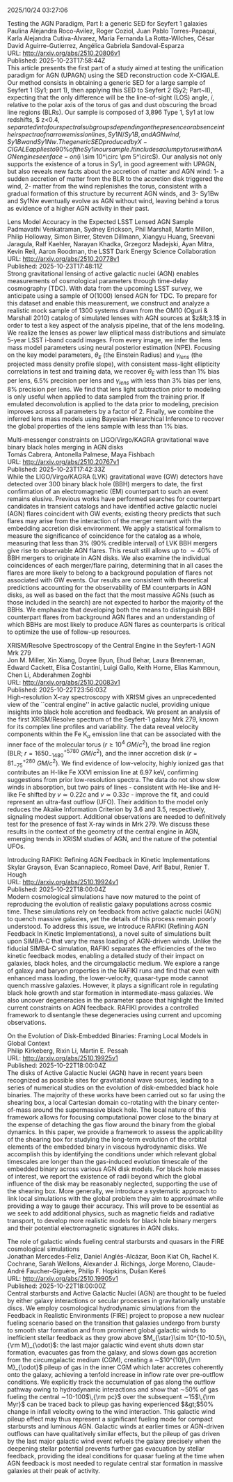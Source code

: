 2025/10/24 03:27:06  

Testing the AGN Paradigm, Part I: a generic SED for Seyfert 1 galaxies  
Paulina Alejandra Roco-Avilez, Roger Coziol, Juan Pablo Torres-Papaqui, Karla Alejandra Cutiva-Alvarez, María Fernanda La Rotta-Wilches, César David Aguirre-Gutierrez, Angélica Gabriela Sandoval-Esparza  
URL: http://arxiv.org/abs/2510.20806v1  
Published: 2025-10-23T17:58:44Z  
  This article presents the first part of a study aimed at testing the unification paradigm for AGN (UPAGN) using the SED reconstruction code X-CIGALE. Our method consists in obtaining a generic SED for a large sample of Seyfert 1 (Sy1; part 1), then applying this SED to Seyfert 2 (Sy2; Part~II), expecting that the only difference will be the line-of-sight (LOS) angle, $i$, relative to the polar axis of the torus of gas and dust obscuring the broad line regions (BLRs). Our sample is composed of 3,896 Type 1, Sy1 at low redshifts, $ z&lt;0.4$, separated into four spectral subgroups depending on the presence or absence in their spectra of narrow emission lines, Sy1N/Sy1B, and AGN wind, Sy1Bw and Sy1Nw. The generic SED produced by X-CIGALE applies to 90\% of the Sy1 in our sample. It includes a clumpy torus with an AGN engine seen face-on ($i \sim 10^\circ \pm 5^\circ$). Our analysis not only supports the existence of a torus in Sy1, in good agreement with UPAGN, but also reveals new facts about the accretion of matter and AGN wind: 1- a sudden accretion of matter from the BLR to the accretion disk triggered the wind, 2- matter from the wind replenishes the torus, consistent with a gradual formation of this structure by recurrent AGN winds, and 3- Sy1Bw and Sy1Nw eventually evolve as AGN without wind, leaving behind a torus as evidence of a higher AGN activity in their past.   

Lens Model Accuracy in the Expected LSST Lensed AGN Sample  
Padmavathi Venkatraman, Sydney Erickson, Phil Marshall, Martin Millon, Philip Holloway, Simon Birrer, Steven Dillmann, Xiangyu Huang, Sreevani Jaragula, Ralf Kaehler, Narayan Khadka, Grzegorz Madejski, Ayan Mitra, Kevin Reil, Aaron Roodman, the LSST Dark Energy Science Collaboration  
URL: http://arxiv.org/abs/2510.20778v1  
Published: 2025-10-23T17:48:11Z  
  Strong gravitational lensing of active galactic nuclei (AGN) enables measurements of cosmological parameters through time-delay cosmography (TDC). With data from the upcoming LSST survey, we anticipate using a sample of O(1000) lensed AGN for TDC. To prepare for this dataset and enable this measurement, we construct and analyze a realistic mock sample of 1300 systems drawn from the OM10 (Oguri &amp; Marshall 2010) catalog of simulated lenses with AGN sources at $z&lt;3.1$ in order to test a key aspect of the analysis pipeline, that of the lens modeling. We realize the lenses as power law elliptical mass distributions and simulate 5-year LSST i-band coadd images. From every image, we infer the lens mass model parameters using neural posterior estimation (NPE). Focusing on the key model parameters, $\theta_E$ (the Einstein Radius) and $\gamma_{lens}$ (the projected mass density profile slope), with consistent mass-light ellipticity correlations in test and training data, we recover $\theta_E$ with less than 1% bias per lens, 6.5% precision per lens and $\gamma_{lens}$ with less than 3% bias per lens, 8% precision per lens. We find that lens light subtraction prior to modeling is only useful when applied to data sampled from the training prior. If emulated deconvolution is applied to the data prior to modeling, precision improves across all parameters by a factor of 2. Finally, we combine the inferred lens mass models using Bayesian Hierarchical Inference to recover the global properties of the lens sample with less than 1% bias.   

Multi-messenger constraints on LIGO/Virgo/KAGRA gravitational wave
  binary black holes merging in AGN disks  
Tomás Cabrera, Antonella Palmese, Maya Fishbach  
URL: http://arxiv.org/abs/2510.20767v1  
Published: 2025-10-23T17:42:33Z  
  While the LIGO/Virgo/KAGRA (LVK) gravitational wave (GW) detectors have detected over 300 binary black hole (BBH) mergers to date, the first confirmation of an electromagnetic (EM) counterpart to such an event remains elusive. Previous works have performed searches for counterpart candidates in transient catalogs and have identified active galactic nuclei (AGN) flares coincident with GW events; existing theory predicts that such flares may arise from the interaction of the merger remnant with the embedding accretion disk environment. We apply a statistical formalism to measure the significance of coincidence for the catalog as a whole, measuring that less than 3\% (90\% credible interval) of LVK BBH mergers give rise to observable AGN flares. This result still allows up to $\sim 40\%$ of BBH mergers to originate in AGN disks. We also examine the individual coincidences of each merger/flare pairing, determining that in all cases the flares are more likely to belong to a background population of flares not associated with GW events. Our results are consistent with theoretical predictions accounting for the observability of EM counterparts in AGN disks, as well as based on the fact that the most massive AGNs (such as those included in the search) are not expected to harbor the majority of the BBHs. We emphasize that developing both the means to distinguish BBH counterpart flares from background AGN flares and an understanding of which BBHs are most likely to produce AGN flares as counterparts is critical to optimize the use of follow-up resources.   

XRISM/Resolve Spectroscopy of the Central Engine in the Seyfert-1 AGN
  Mrk 279  
Jon M. Miller, Xin Xiang, Doyee Byun, Ehud Behar, Laura Brenneman, Edward Cackett, Elisa Costantini, Luigi Gallo, Keith Horne, Elias Kammoun, Chen Li, Abderahmen Zoghbi  
URL: http://arxiv.org/abs/2510.20083v1  
Published: 2025-10-22T23:56:03Z  
  High-resolution X-ray spectroscopy with XRISM gives an unprecedented view of the ``central engine'' in active galactic nuclei, providing unique insights into black hole accretion and feedback. We present an analysis of the first XRISM/Resolve spectrum of the Seyfert-1 galaxy Mrk 279, known for its complex line profiles and variability. The data reveal velocity components within the Fe K$_{\alpha}$ emission line that can be associated with the inner face of the molecular torus ($r \geq 10^{4}~GM/c^{2})$, the broad line region (BLR; $r = 1650^{+5780}_{-1480}~GM/c^{2}$), and the inner accretion disk ($r = 81^{+280}_{-75}~GM/c^{2}$). We find evidence of low-velocity, highly ionized gas that contributes an H-like Fe XXVI emission line at 6.97 keV, confirming suggestions from prior low-resolution spectra. The data do not show slow winds in absorption, but two pairs of lines - consistent with He-like and H-like Fe shifted by $v\simeq 0.22c$ and $v\simeq 0.33c$ - improve the fit, and could represent an ultra-fast outflow (UFO). Their addition to the model only reduces the Akaike Information Criterion by 3.6 and 3.5, respectively, signaling modest support. Additional observations are needed to definitively test for the presence of fast X-ray winds in Mrk 279. We discuss these results in the context of the geometry of the central engine in AGN, emerging trends in XRISM studies of AGN, and the nature of the potential UFOs.   

Introducing RAFIKI: Refining AGN Feedback in Kinetic Implementations  
Skylar Grayson, Evan Scannapieco, Romeel Davé, Arif Babul, Renier T. Hough  
URL: http://arxiv.org/abs/2510.19924v1  
Published: 2025-10-22T18:00:04Z  
  Modern cosmological simulations have now matured to the point of reproducing the evolution of realistic galaxy populations across cosmic time. These simulations rely on feedback from active galactic nuclei (AGN) to quench massive galaxies, yet the details of this process remain poorly understood. To address this issue, we introduce RAFIKI (Refining AGN Feedback In Kinetic Implementations), a novel suite of simulations built upon SIMBA-C that vary the mass loading of AGN-driven winds. Unlike the fiducial SIMBA-C simulation, RAFIKI separates the efficiencies of the two kinetic feedback modes, enabling a detailed study of their impact on galaxies, black holes, and the circumgalactic medium. We explore a range of galaxy and baryon properties in the RAFIKI runs and find that even with enhanced mass loading, the lower-velocity, quasar-type mode cannot quench massive galaxies. However, it plays a significant role in regulating black hole growth and star formation in intermediate-mass galaxies. We also uncover degeneracies in the parameter space that highlight the limited current constraints on AGN feedback. RAFIKI provides a controlled framework to disentangle these degeneracies using current and upcoming observations.   

On the Evolution of Disk-Embedded Binaries: Framing Local Models in
  Global Context  
Philip Kirkeberg, Rixin Li, Martin E. Pessah  
URL: http://arxiv.org/abs/2510.19925v1  
Published: 2025-10-22T18:00:04Z  
  The disks of Active Galactic Nuclei (AGN) have in recent years been recognized as possible sites for gravitational wave sources, leading to a series of numerical studies on the evolution of disk-embedded black hole binaries. The majority of these works have been carried out so far using the shearing box, a local Cartesian domain co-rotating with the binary center-of-mass around the supermassive black hole. The local nature of this framework allows for focusing computational power close to the binary at the expense of detaching the gas flow around the binary from the global dynamics. In this paper, we provide a framework to assess the applicability of the shearing box for studying the long-term evolution of the orbital elements of the embedded binary in viscous hydrodynamic disks. We accomplish this by identifying the conditions under which relevant global timescales are longer than the gas-induced evolution timescale of the embedded binary across various AGN disk models. For black hole masses of interest, we report the existence of radii beyond which the global influence of the disk may be reasonably neglected, supporting the use of the shearing box. More generally, we introduce a systematic approach to link local simulations with the global problem they aim to approximate while providing a way to gauge their accuracy. This will prove to be essential as we seek to add additional physics, such as magnetic fields and radiative transport, to develop more realistic models for black hole binary mergers and their potential electromagnetic signatures in AGN disks.   

The role of galactic winds fueling central starbursts and quasars in the
  FIRE cosmological simulations  
Jonathan Mercedes-Feliz, Daniel Anglés-Alcázar, Boon Kiat Oh, Rachel K. Cochrane, Sarah Wellons, Alexander J. Richings, Jorge Moreno, Claude-André Faucher-Giguère, Philip F. Hopkins, Dušan Kereš  
URL: http://arxiv.org/abs/2510.19905v1  
Published: 2025-10-22T18:00:00Z  
  Central starbursts and Active Galactic Nuclei (AGN) are thought to be fueled by either galaxy interactions or secular processes in gravitationally unstable discs. We employ cosmological hydrodynamic simulations from the Feedback in Realistic Environments (FIRE) project to propose a new nuclear fueling scenario based on the transition that galaxies undergo from bursty to smooth star formation and from prominent global galactic winds to inefficient stellar feedback as they grow above $M_{\star}\sim 10^{10-10.5}\,{\rm M}_{\odot}$: the last major galactic wind event shuts down star formation, evacuates gas from the galaxy, and slows down gas accretion from the circumgalactic medium (CGM), creating a $\sim$$10^{10}\,{\rm M}_{\odot}$ pileup of gas in the inner CGM which later accretes coherently onto the galaxy, achieving a tenfold increase in inflow rate over pre-outflow conditions. We explicitly track the accumulation of gas along the outflow pathway owing to hydrodynamic interactions and show that $\sim$50% of gas fueling the central $\sim$10-100$\,{\rm pc}$ over the subsequent $\sim$15$\,{\rm Myr}$ can be traced back to pileup gas having experienced $&gt;$50% change in infall velocity owing to the wind interaction. This galactic wind pileup effect may thus represent a significant fueling mode for compact starbursts and luminous AGN. Galactic winds at earlier times or AGN-driven outflows can have qualitatively similar effects, but the pileup of gas driven by the last major galactic wind event refuels the galaxy precisely when the deepening stellar potential prevents further gas evacuation by stellar feedback, providing the ideal conditions for quasar fueling at the time when AGN feedback is most needed to regulate central star formation in massive galaxies at their peak of activity.   


